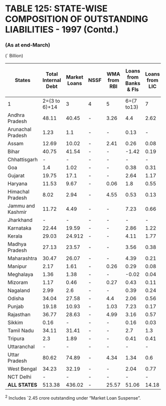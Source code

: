 # TABLE 125: STATE-WISE COMPOSITION OF OUTSTANDING LIABILITIES - 1997 (Contd.)

### (As at end-March)

(\` Billion)

| States | Total Internal Debt | Market Loans | NSSF | WMA from RBI | Loans from Banks & FIs | Loans from LIC | Loans from GIC | Loans from NABARD | Loans from SBI & Other Banks | Loans from NCDC |  
|---|---|---|---|---|---|---|---|---|---|---|  
| 1 | 2=(3 to 6)+14 | 3 | 4 | 5 | 6=(7 to13) | 7 | 8 | 9 | 10 | 11 |  
| Andhra Pradesh | 48.11 | 40.45 | - | 3.26 | 4.4 | 2.62 | - | 0.91 | - | 0.25 |  
| Arunachal Pradesh | 1.23 | 1.1 | - | - | 0.13 | - | - | - | - | - |  
| Assam | 12.69 | 10.02 | - | 2.41 | 0.26 | 0.08 | - | -0.06 | 0.01 | 0.24 |  
| Bihar | 40.75 | 41.54 | - | - | -1.42 | 0.19 | - | -1.01 | -0.36 | 0.2 |  
| Chhattisgarh | - | - | - | - | - | - | - | - | - | - |  
| Goa | 1.4 | 1.02 | - | - | 0.38 | 0.31 | - | 0.07 | - | - |  
| Gujarat | 19.75 | 17.1 | - | - | 2.64 | 1.17 | - | 1.11 | - | 0.44 |  
| Haryana | 11.53 | 9.67 | - | 0.06 | 1.8 | 0.55 | - | 0.64 | - | 0.49 |  
| Himachal Pradesh | 8.02 | 2.94 | - | 4.55 | 0.53 | 0.13 | - | 0.05 | - | 0.25 |  
| Jammu and Kashmir | 11.72 | 4.49 | - | - | 7.23 | 0.66 | - | 0.02 | 6.08 | - |  
| Jharkhand | - | - | - | - | - | - | - | - | - | - |  
| Karnataka | 22.44 | 19.59 | - | - | 2.86 | 1.22 | - | 0.89 | - | 0.69 |  
| Kerala | 29.03 | 24.912 | - | - | 4.11 | 1.77 | - | 0.48 | - | 1.45 |  
| Madhya Pradesh | 27.13 | 23.57 | - | - | 3.56 | 0.38 | - | 1.86 | - | 1.28 |  
| Maharashtra | 30.47 | 26.07 | - | - | 4.39 | 0.21 | - | -0.12 | 0.02 | 2.89 |  
| Manipur | 2.17 | 1.61 | - | 0.26 | 0.29 | 0.08 | - | - | - | 0.09 |  
| Meghalaya | 1.36 | 1.38 | - | - | -0.02 | 0.04 | - | -0.05 | - | 0.03 |  
| Mizoram | 1.17 | 0.46 | - | 0.27 | 0.43 | 0.11 | - | - | - | 0.03 |  
| Nagaland | 2.99 | 2.6 | - | - | 0.39 | 0.24 | - | - | - | 0.04 |  
| Odisha | 34.04 | 27.58 | - | 4.4 | 2.06 | 0.56 | - | 0.66 | - | 0.2 |  
| Punjab | 19.18 | 10.93 | - | 1.03 | 7.23 | 0.17 | - | 0.71 | 5.9 | 0.46 |  
| Rajasthan | 36.77 | 28.63 | - | 4.99 | 3.16 | 0.57 | - | 1.64 | - | 0.81 |  
| Sikkim | 0.16 | - | - | - | 0.16 | 0.03 | - | - | - | 0.01 |  
| Tamil Nadu | 34.11 | 31.41 | - | - | 2.7 | 1.3 | - | 0.6 | - | 0.68 |  
| Tripura | 2.3 | 1.89 | - | - | 0.41 | 0.41 | - | -0.05 | - | 0.02 |  
| Uttaranchal | - | - | - | - | - | - | - | - | - | - |  
| Uttar Pradesh | 80.62 | 74.89 | - | 4.34 | 1.34 | 0.6 | - | -0.21 | 0.18 | 0.03 |  
| West Bengal | 34.23 | 32.19 | - | - | 2.04 | 0.77 | - | 0.06 | - | 0.51 |  
| NCT Delhi | - | - | - | - | - | - | - | - | - | - |  
| **ALL STATES** | 513.38 | 436.02 | - | 25.57 | 51.06 | 14.18 | - | 8.21 | 11.83 | 11.08 |

<sup>2</sup> Includes \`2.45 crore outstanding under “Market Loan Suspense”.
